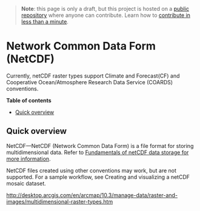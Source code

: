 > **Note**: this page is only a draft, but this project is hosted on a [public repository](https://github.com/hhkaos/awesome-arcgis) where anyone can contribute. Learn how to [contribute in less than a minute](https://github.com/hhkaos/awesome-arcgis/blob/master/CONTRIBUTING.md#contributions).

# Network Common Data Form (NetCDF)

Currently, netCDF raster types support Climate and Forecast(CF) and Cooperative Ocean/Atmosphere Research Data Service (COARDS) conventions.

<!-- START doctoc generated TOC please keep comment here to allow auto update -->
<!-- DON'T EDIT THIS SECTION, INSTEAD RE-RUN doctoc TO UPDATE -->
**Table of contents**

- [Quick overview](#quick-overview)

<!-- END doctoc generated TOC please keep comment here to allow auto update -->

## Quick overview

NetCDF—NetCDF (Network Common Data Form) is a file format for storing multidimensional data. Refer to [Fundamentals of netCDF data storage for more information](http://desktop.arcgis.com/en/arcmap/10.3/manage-data/netcdf/fundamentals-of-netcdf-data-storage.htm).

NetCDF files created using other conventions may work, but are not supported. For a sample workflow, see Creating and visualizing a netCDF mosaic dataset.

http://desktop.arcgis.com/en/arcmap/10.3/manage-data/raster-and-images/multidimensional-raster-types.htm
